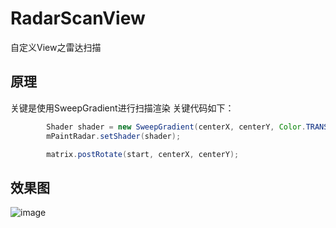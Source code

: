 # RadarScanView
自定义View之雷达扫描



## 原理
关键是使用SweepGradient进行扫描渲染
关键代码如下：
```JAVA
        Shader shader = new SweepGradient(centerX, centerY, Color.TRANSPARENT, tailColor);
        mPaintRadar.setShader(shader);
```
        
```JAVA
        matrix.postRotate(start, centerX, centerY);
```
       
       
## 效果图

![image](https://github.com/gpfduoduo/RadarScanView/blob/master/RadarScanView/gif/radar.gif "效果图")


